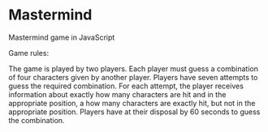 # Mastermind
Mastermind game in JavaScript

Game rules:

The game is played by two players. Each player must guess a combination of four characters given by another player. Players have seven attempts to guess the required combination. For each attempt, the player receives information about exactly how many characters are hit and in the appropriate position, a how many characters are exactly hit, but not in the appropriate position. Players have at their disposal by 60 seconds to guess the combination.

